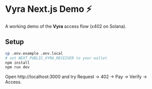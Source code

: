 # Vyra Next.js Demo ⚡

A working demo of the **Vyra** access flow (x402 on Solana).

## Setup
```bash
cp .env.example .env.local
# set NEXT_PUBLIC_VYRA_RECEIVER to your wallet
npm install
npm run dev
```
Open http://localhost:3000 and try Request → 402 → Pay → Verify → Access.
